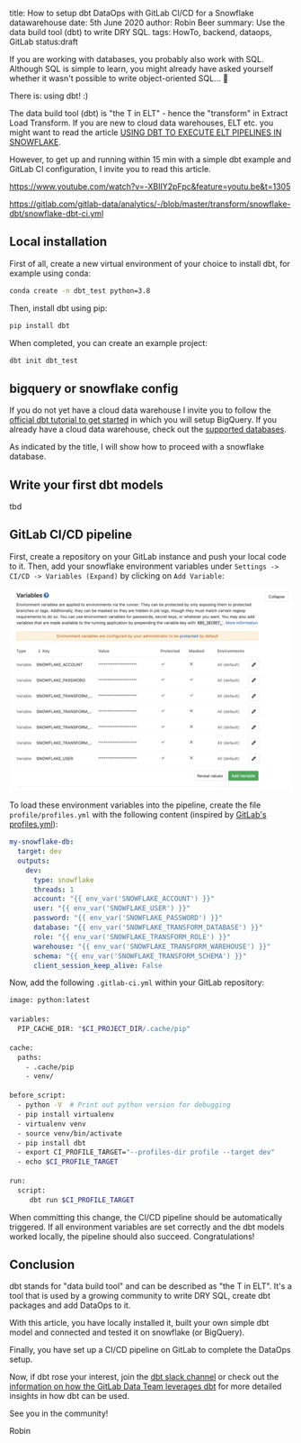title: How to setup dbt DataOps with GitLab CI/CD for a Snowflake datawarehouse
date: 5th June 2020
author: Robin Beer
summary: Use the data build tool (dbt) to write DRY SQL.
tags: HowTo, backend, dataops, GitLab
status:draft

If you are working with databases, you probably also work with SQL.
Although SQL is simple to learn, you might already have asked yourself whether it wasn't possible to write object-oriented SQL... :thinking:

There is: using dbt! :) 

The data build tool (dbt) is "the T in ELT" - hence the "transform" in Extract Load Transform. If you are new to cloud data warehouses, ELT etc. you might want to read the article [USING DBT TO EXECUTE ELT PIPELINES IN SNOWFLAKE](https://community.snowflake.com/s/article/Using-DBT-to-Execute-ELT-Pipelines-in-Snowflake).

However, to get up and running within 15 min with a simple dbt example and GitLab CI configuration, I invite you to read this article.


https://www.youtube.com/watch?v=-XBIIY2pFpc&feature=youtu.be&t=1305

https://gitlab.com/gitlab-data/analytics/-/blob/master/transform/snowflake-dbt/snowflake-dbt-ci.yml



## Local installation

First of all, create a new virtual environment of your choice to install dbt, for example using conda:

```bash
conda create -n dbt_test python=3.8
```

Then, install dbt using pip:

```bash
pip install dbt
```

When completed, you can create an example project:

```bash
dbt init dbt_test
```

## bigquery or snowflake config

If you do not yet have a cloud data warehouse I invite you to follow the [official dbt tutorial to get started](https://docs.getdbt.com/tutorial/setting-up) in which you will setup BigQuery. If you already have a cloud data warehouse, check out the [supported databases](https://docs.getdbt.com/docs/supported-databases).

As indicated by the title, I will show how to proceed with a snowflake database.


## Write your first dbt models

tbd

## GitLab CI/CD pipeline

First, create a repository on your GitLab instance and push your local code to it. Then, add your snowflake environment variables under `Settings -> CI/CD -> Variables (Expand)` by clicking on `Add Variable`:

![GitLab CI/CD Snowflake environment variables](2020-06-06-00-32-07.png)

To load these environment variables into the pipeline, create the file `profile/profiles.yml` with the following content (inspired by [GitLab's profiles.yml](https://gitlab.com/gitlab-data/analytics/-/blob/master/transform/snowflake-dbt/profile/profiles.yml)):

```yml
my-snowflake-db:
  target: dev
  outputs:
    dev:
      type: snowflake
      threads: 1
      account: "{{ env_var('SNOWFLAKE_ACCOUNT') }}"
      user: "{{ env_var('SNOWFLAKE_USER') }}"
      password: "{{ env_var('SNOWFLAKE_PASSWORD') }}"
      database: "{{ env_var('SNOWFLAKE_TRANSFORM_DATABASE') }}"
      role: "{{ env_var('SNOWFLAKE_TRANSFORM_ROLE') }}"
      warehouse: "{{ env_var('SNOWFLAKE_TRANSFORM_WAREHOUSE') }}"
      schema: "{{ env_var('SNOWFLAKE_TRANSFORM_SCHEMA') }}"
      client_session_keep_alive: False

```

Now, add the following `.gitlab-ci.yml` within your GitLab repository:

```bash
image: python:latest

variables:
  PIP_CACHE_DIR: "$CI_PROJECT_DIR/.cache/pip"

cache:
  paths:
    - .cache/pip
    - venv/

before_script:
  - python -V  # Print out python version for debugging
  - pip install virtualenv
  - virtualenv venv
  - source venv/bin/activate
  - pip install dbt
  - export CI_PROFILE_TARGET="--profiles-dir profile --target dev"
  - echo $CI_PROFILE_TARGET

run:
  script:
     dbt run $CI_PROFILE_TARGET 
```

When committing this change, the CI/CD pipeline should be automatically triggered. If all environment variables are set correctly and the dbt models worked locally, the pipeline should also succeed. Congratulations!

## Conclusion

dbt stands for "data build tool" and can be described as "the T in ELT".
It's a tool that is used by a growing community to write DRY SQL, create dbt packages and add DataOps to it.

With this article, you have locally installed it, built your own simple dbt model and connected and tested it on snowflake (or BigQuery).

Finally, you have set up a CI/CD pipeline on GitLab to complete the DataOps setup.

Now, if dbt rose your interest, join the [dbt slack channel](https://community.getdbt.com) or check out the [information on how the GitLab Data Team leverages dbt](https://about.gitlab.com/handbook/business-ops/data-team/) for more detailed insights in how dbt can be used.

See you in the community!

Robin